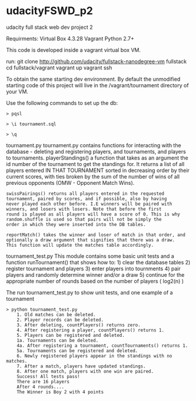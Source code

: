 # udacityFSWD_p2
udacity full stack web dev project 2

Requirments:
Virtual Box 4.3.28
Vagrant
Python 2.7+

This code is developed inside a vagrant virtual box VM.

run:
git clone http://github.com/udacity/fullstack-nanodegree-vm fullstack
cd fullstack/vagrant
vagrant up
vagrant ssh 

To obtain the same starting dev environment. 
By default the unmodified starting code of this project will live in the /vagrant/tournament directory of your VM.


Use the following commands to set up the db:
```
> pqsl

> \i tournament.sql

> \q
```
tournament.py
    tournament.py contains functions for interacting with the database - deleting and registering
    players, and tournaments, and players to tournaments.
    playerStandings() a function that takes as an argument the id number of the tournament to get the standings for.
    It returns a list of all players entered IN THAT TOURNAMENT sorted in decreasing order by their current scores,
    with ties broken by the sum of the number of wins
    of all previous opponents (OMW - Opponent Match Wins).

    swissPairings() returns all players entered in the requested tournament, paired by scores, and if possible, also by having
    never played each other before. I.E winners will be paired with winners, and losers with losers. Note that before the first
    round is played as all players will have a score of 0. This is why random.shuffle is used so that pairs will not be simply the
    order in which they were inserted into the DB tables.

    reportMatch() takes the winner and loser of match in that order, and optionally a draw argument that signifies that there was a draw.
    This function will update the matches table accordingly.

tournament_test.py
    This module contains some basic unit tests and a function runTournament() that shows how to:
        1) clear the database tables
        2) register tournament and players
        3) enter players into tournments
        4) pair players and randomly determine winner and/or a draw
        5) continue for the appropriate number of rounds based on the number of players ( log2(n) )

The run tournament_test.py to show unit tests, and one example of a tournament
```
> python tournament_test.py
    1. Old matches can be deleted.
    2. Player records can be deleted.
    3. After deleting, countPlayers() returns zero.
    4. After registering a player, countPlayers() returns 1.
    5. Players can be registered and deleted.
    1a. Tournaments can be deleted.
    4a. After registering a tournament, countTournaments() returns 1.
    5a. Tournaments can be registered and deleted.
    6. Newly registered players appear in the standings with no matches.
    7. After a match, players have updated standings.
    8. After one match, players with one win are paired.
    Success! All tests pass!
    There are 16 players
    After 4 rounds....
    The Winner is Boy 2 with 4 points
```






